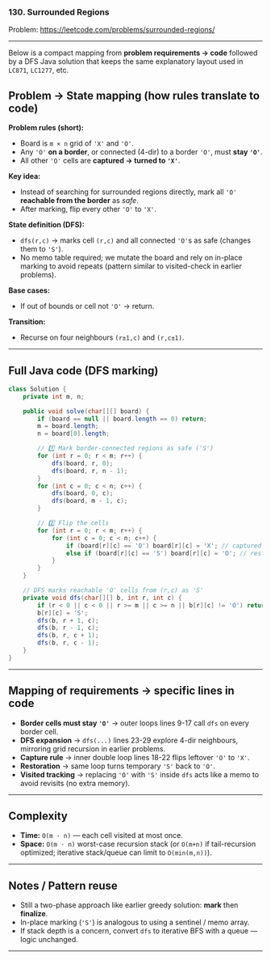 ### 130. Surrounded Regions
Problem: https://leetcode.com/problems/surrounded-regions/

---

Below is a compact mapping from **problem requirements → code** followed by a DFS Java solution that keeps the same explanatory layout used in `LC871`, `LC1277`, etc.

## Problem → State mapping (how rules translate to code)

**Problem rules (short):**
- Board is `m × n` grid of `'X'` and `'O'`.
- Any `'O'` **on a border**, or connected (4-dir) to a border `'O'`, must **stay `'O'`**.
- All other `'O'` cells are **captured → turned to `'X'`**.

**Key idea:**
- Instead of searching for surrounded regions directly, mark all `'O'` **reachable from the border** as *safe*.
- After marking, flip every other `'O'` to `'X'`.

**State definition (DFS):**
- `dfs(r,c)` → marks cell `(r,c)` and all connected `'O'`s as safe (changes them to `'S'`).
- No memo table required; we mutate the board and rely on in-place marking to avoid repeats (pattern similar to visited-check in earlier problems).

**Base cases:**
- If out of bounds or cell not `'O'` → return.

**Transition:**
- Recurse on four neighbours `(r±1,c)` and `(r,c±1)`.

---

## Full Java code (DFS marking)

```java
class Solution {
    private int m, n;

    public void solve(char[][] board) {
        if (board == null || board.length == 0) return;
        m = board.length;
        n = board[0].length;

        // 1️⃣ Mark border-connected regions as safe ('S')
        for (int r = 0; r < m; r++) {
            dfs(board, r, 0);
            dfs(board, r, n - 1);
        }
        for (int c = 0; c < n; c++) {
            dfs(board, 0, c);
            dfs(board, m - 1, c);
        }

        // 2️⃣ Flip the cells
        for (int r = 0; r < m; r++) {
            for (int c = 0; c < n; c++) {
                if (board[r][c] == 'O') board[r][c] = 'X'; // captured
                else if (board[r][c] == 'S') board[r][c] = 'O'; // restore
            }
        }
    }

    // DFS marks reachable 'O' cells from (r,c) as 'S'
    private void dfs(char[][] b, int r, int c) {
        if (r < 0 || c < 0 || r >= m || c >= n || b[r][c] != 'O') return;
        b[r][c] = 'S';
        dfs(b, r + 1, c);
        dfs(b, r - 1, c);
        dfs(b, r, c + 1);
        dfs(b, r, c - 1);
    }
}
```

---

## Mapping of requirements → specific lines in code

* **Border cells must stay `'O'`** → outer loops lines 9-17 call `dfs` on every border cell.
* **DFS expansion** → `dfs(...)` lines 23-29 explore 4-dir neighbours, mirroring grid recursion in earlier problems.
* **Capture rule** → inner double loop lines 18-22 flips leftover `'O'` to `'X'`.
* **Restoration** → same loop turns temporary `'S'` back to `'O'`.
* **Visited tracking** → replacing `'O'` with `'S'` inside `dfs` acts like a memo to avoid revisits (no extra memory).

---

## Complexity

* **Time:** `O(m · n)` — each cell visited at most once.
* **Space:** `O(m · n)` worst-case recursion stack (or `O(m+n)` if tail-recursion optimized; iterative stack/queue can limit to `O(min(m,n))`).

---

## Notes / Pattern reuse

- Still a two-phase approach like earlier greedy solution: **mark** then **finalize**.
- In-place marking (`'S'`) is analogous to using a sentinel / memo array.
- If stack depth is a concern, convert `dfs` to iterative BFS with a queue — logic unchanged.

---
